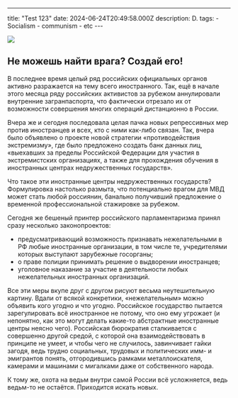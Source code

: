 ---
title: "Test 123"
date: 2024-06-24T20:49:58.000Z
description: D.
tags:
    - Socialism
    - communism
    - etc 
    ---

![](/images/photo_2024-07-23_16-55-16.jpg)

## Не можешь найти врага? Создай его!


В последнее время целый ряд российских официальных органов активно разражается на тему всего иностранного. Так, ещё в начале этого месяца ряду российских активистов за рубежом аннулировали внутренние загранпаспорта, что фактически отрезало их от возможности совершения многих операций дистанционно в России.

Вчера же и сегодня последовала целая пачка новых репрессивных мер против иностранцев и всех, кто с ними как-либо связан. Так, вчера было объявлено о проекте новой стратегии «противодействия экстремизму», где было предложено создать банк данных лиц, «выехавших за пределы Российской Федерации для участия в экстремистских организациях, а также для прохождения обучения в иностранных центрах недружественных государств».

Что такое эти иностранные центры недружественных государств? Формулировка настолько размыта, что потенциально врагом для МВД может стать любой россиянин, банально получивший предложение о временной профессиональной стажировке за рубежом.

Сегодня же бешеный принтер российского парламентаризма принял сразу несколько законопроектов:

* предусматривающий возможность признавать нежелательными в РФ любые иностранные организации, в том числе те, учредителями которых выступают зарубежные госорганы;
* о праве полиции принимать решение о выдворении иностранцев;
* уголовное наказание за участие в деятельности любых нежелательных иностранных организаций.

Все эти меры вкупе друг с другом рисуют весьма неутешительную картину. Вдали от всякой конкретики, «нежелательным» можно объявить кого угодно и что угодно. Российское государство пытается зарегулировать всё иностранное не потому, что оно ему угрожает (и непонятно, как это могут делать какие-то абстрактные иностранные центры неясно чего). Российская бюрократия сталкивается с совершенно другой средой, с которой она взаимодействовать в принципе не умеет, и чтобы чего не случилось, завинчивает гайки загодя, ведь трудно социальных, трудовых и политических имм- и эмигрантов понять, отгородившись рамками металлоискателя, камерами и машинами с мигалками даже от собственного народа.

К тому же, охота на ведьм внутри самой России всё усложняется, ведь ведьм-то не остаётся. Приходится искать новых.

